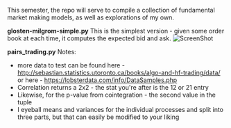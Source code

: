 This semester, the repo will serve to compile a collection of fundamental market making models, as well as explorations of my own. 

**glosten-milgrom-simple.py**
This is the simplest version - given some order book at each time, it computes the expected bid and ask. 
![ScreenShot](https://drive.google.com/uc?export=view&id=1XlXuYmIEeU-Ovu6gCNIk61V7bNwU-Dl_)

**pairs_trading.py**
Notes: 
- more data to test can be found here - http://sebastian.statistics.utoronto.ca/books/algo-and-hf-trading/data/
  or here - https://lobsterdata.com/info/DataSamples.php
- Correlation returns a 2x2 - the stat you're after is the 12 or 21 entry
- Likewise, for the p-value from cointegration - the second value in the tuple
- I eyeball means and variances for the individual processes and split into three parts, but that can easily be modified to your liking


